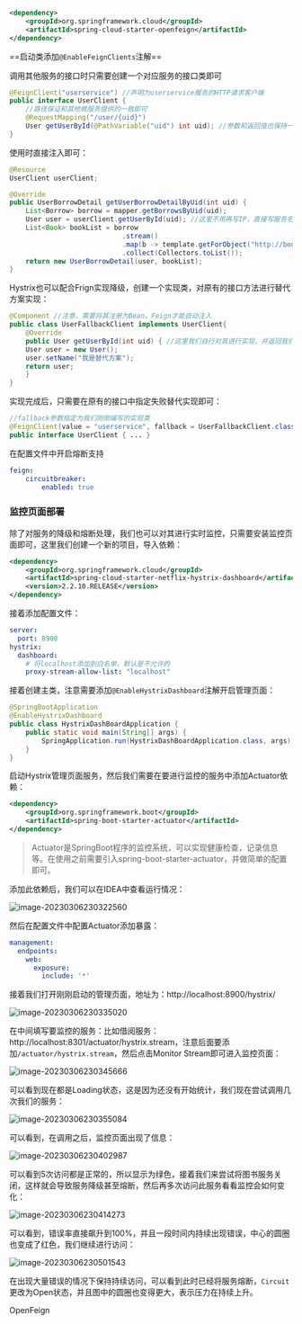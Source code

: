 ```xml title:pom.xml
<dependency> 
	<groupId>org.springframework.cloud</groupId> 
	<artifactId>spring-cloud-starter-openfeign</artifactId> 
</dependency>
```

==启动类添加`@EnableFeignClients`注解==

调用其他服务的接口时只需要创建一个对应服务的接口类即可
```java title:service/client/UserClient.java
@FeignClient("userservice") //声明为userservice服务的HTTP请求客户端 
public interface UserClient {
	//路径保证和其他微服务提供的一致即可 
	@RequestMapping("/user/{uid}") 
	User getUserById(@PathVariable("uid") int uid); //参数和返回值也保持一致
}
```

使用时直接注入即可：
```java title:ServiceImpl.java
@Resource 
UserClient userClient; 

@Override 
public UserBorrowDetail getUserBorrowDetailByUid(int uid) { 
	List<Borrow> borrow = mapper.getBorrowsByUid(uid); 
	User user = userClient.getUserById(uid); //这里不用再写IP，直接写服务名称bookservice 
	List<Book> bookList = borrow 
							.stream() 
							.map(b -> template.getForObject("http://bookservice/book/"+b.getBid(), Book.class)) 
							.collect(Collectors.toList()); 
	return new UserBorrowDetail(user, bookList); 
}
```

Hystrix也可以配合Frign实现降级，创建一个实现类，对原有的接口方法进行替代方案实现：
```java title:service/client/impl/UserFallbackClient.java
@Component //注意，需要将其注册为Bean，Feign才能自动注入 
public class UserFallbackClient implements UserClient{ 
	@Override 
	public User getUserById(int uid) { //这里我们自行对其进行实现，并返回我们的替代方案 
	User user = new User(); 
	user.setName("我是替代方案"); 
	return user; 
	} 
}
```
实现完成后，只需要在原有的接口中指定失败替代实现即可：
```java title:service/client/UserClient.java
//fallback参数指定为我们刚刚编写的实现类 
@FeignClient(value = "userservice", fallback = UserFallbackClient.class) 
public interface UserClient { ... }
```

在配置文件中开启熔断支持
```yml title:application.yml
feign: 
	circuitbreaker: 
		enabled: true
```

### 监控页面部署

除了对服务的降级和熔断处理，我们也可以对其进行实时监控，只需要安装监控页面即可，这里我们创建一个新的项目，导入依赖：

```xml
<dependency>
    <groupId>org.springframework.cloud</groupId>
    <artifactId>spring-cloud-starter-netflix-hystrix-dashboard</artifactId>
    <version>2.2.10.RELEASE</version>
</dependency>
```

接着添加配置文件：

```yaml
server:
  port: 8900
hystrix:
  dashboard:
    # 将localhost添加到白名单，默认是不允许的
    proxy-stream-allow-list: "localhost"
```

接着创建主类，注意需要添加`@EnableHystrixDashboard`注解开启管理页面：

```java
@SpringBootApplication
@EnableHystrixDashboard
public class HystrixDashBoardApplication {
    public static void main(String[] args) {
        SpringApplication.run(HystrixDashBoardApplication.class, args);
    }
}
```

启动Hystrix管理页面服务，然后我们需要在要进行监控的服务中添加Actuator依赖：

```xml
<dependency>
    <groupId>org.springframework.boot</groupId>
    <artifactId>spring-boot-starter-actuator</artifactId>
</dependency>
```

> Actuator是SpringBoot程序的监控系统，可以实现健康检查，记录信息等。在使用之前需要引入spring-boot-starter-actuator，并做简单的配置即可。

添加此依赖后，我们可以在IDEA中查看运行情况：

![image-20230306230322560](https://image.itbaima.cn/markdown/2023/03/06/a8XmyswEbW1TrtA.png)

然后在配置文件中配置Actuator添加暴露：

```yaml
management:
  endpoints:
    web:
      exposure:
        include: '*'
```

接着我们打开刚刚启动的管理页面，地址为：http://localhost:8900/hystrix/

![image-20230306230335020](https://image.itbaima.cn/markdown/2023/03/06/5rbCxLtR1e8DZAu.png)

在中间填写要监控的服务：比如借阅服务：http://localhost:8301/actuator/hystrix.stream，注意后面要添加`/actuator/hystrix.stream`，然后点击Monitor Stream即可进入监控页面：

![image-20230306230345666](https://image.itbaima.cn/markdown/2023/03/06/iRT6cva5jfd7JSK.png)

可以看到现在都是Loading状态，这是因为还没有开始统计，我们现在尝试调用几次我们的服务：

![image-20230306230355084](https://image.itbaima.cn/markdown/2023/03/06/evLyDl8gVxboiap.png)

可以看到，在调用之后，监控页面出现了信息：

![image-20230306230402987](https://image.itbaima.cn/markdown/2023/03/06/UtcOjEfdnMGQ7ge.png)

可以看到5次访问都是正常的，所以显示为绿色，接着我们来尝试将图书服务关闭，这样就会导致服务降级甚至熔断，然后再多次访问此服务看看监控会如何变化：

![image-20230306230414273](https://image.itbaima.cn/markdown/2023/03/06/97by1FDirquwtv2.png)

可以看到，错误率直接飙升到100%，并且一段时间内持续出现错误，中心的圆圈也变成了红色，我们继续进行访问：

![image-20230306230501543](https://image.itbaima.cn/markdown/2023/03/06/mrVf1qSsDXioIBc.png)

在出现大量错误的情况下保持持续访问，可以看到此时已经将服务熔断，`Circuit`更改为Open状态，并且图中的圆圈也变得更大，表示压力在持续上升。

OpenFeign